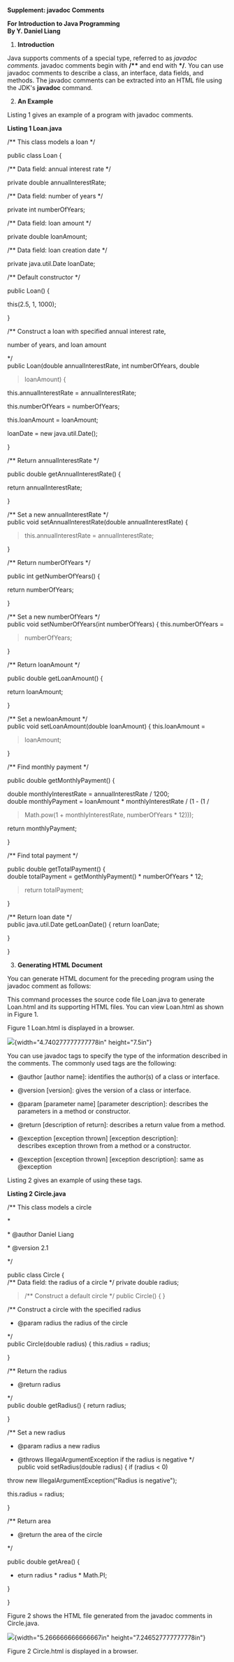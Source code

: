 **Supplement: javadoc Comments**

**For Introduction to Java Programming\
By Y. Daniel Liang**

1.  **Introduction**

Java supports comments of a special type, referred to as *javadoc
comments.* javadoc comments begin with **/\*\*** and end with **\*/**.
You can use javadoc comments to describe a class, an interface, data
fields, and methods. The javadoc comments can be extracted into an HTML
file using the JDK's **javadoc** command.

2.  **An Example**

Listing 1 gives an example of a program with javadoc comments.

**Listing 1 Loan.java**

/\*\* This class models a loan \*/

public class Loan {

/\*\* Data field: annual interest rate \*/

private double annualInterestRate;

/\*\* Data field: number of years \*/

private int numberOfYears;

/\*\* Data field: loan amount \*/

private double loanAmount;

/\*\* Data field: loan creation date \*/

private java.util.Date loanDate;

/\*\* Default constructor \*/

public Loan() {

this(2.5, 1, 1000);

}

/\*\* Construct a loan with specified annual interest rate,

number of years, and loan amount

\*/  
public Loan(double annualInterestRate, int numberOfYears, double
> loanAmount) {

this.annualInterestRate = annualInterestRate;

this.numberOfYears = numberOfYears;

this.loanAmount = loanAmount;

loanDate = new java.util.Date();

}

/\*\* Return annualInterestRate \*/

public double getAnnualInterestRate() {

return annualInterestRate;

}

/\*\* Set a new annualInterestRate \*/  
public void setAnnualInterestRate(double annualInterestRate) {
> this.annualInterestRate = annualInterestRate;

}

/\*\* Return numberOfYears \*/

public int getNumberOfYears() {

return numberOfYears;

}

/\*\* Set a new numberOfYears \*/  
public void setNumberOfYears(int numberOfYears) { this.numberOfYears =
> numberOfYears;

}

/\*\* Return loanAmount \*/

public double getLoanAmount() {

return loanAmount;

}

/\*\* Set a newloanAmount \*/  
public void setLoanAmount(double loanAmount) { this.loanAmount =
> loanAmount;

}

/\*\* Find monthly payment \*/

public double getMonthlyPayment() {

double monthlyInterestRate = annualInterestRate / 1200;  
double monthlyPayment = loanAmount \* monthlyInterestRate / (1 - (1 /
> Math.pow(1 + monthlyInterestRate, numberOfYears \* 12)));

return monthlyPayment;

}

/\*\* Find total payment \*/

public double getTotalPayment() {  
double totalPayment = getMonthlyPayment() \* numberOfYears \* 12;
> return totalPayment;

}

/\*\* Return loan date \*/  
public java.util.Date getLoanDate() { return loanDate;

}

}

3.  **Generating HTML Document**

You can generate HTML document for the preceding program using the
javadoc comment as follows:

This command processes the source code file Loan.java to generate
Loan.html and its supporting HTML files. You can view Loan.html as shown
in Figure 1.

Figure 1 Loan.html is displayed in a browser.

![](media/image1.jpeg){width="4.740277777777778in" height="7.5in"}

You can use javadoc tags to specify the type of the information
described in the comments. The commonly used tags are the following:

-   \@author \[author name\]: identifies the author(s) of a class or
    interface.

-   \@version \[version\]: gives the version of a class or interface.

-   \@param \[parameter name\] \[parameter description\]: describes the  
parameters in a method or constructor.

-   \@return \[description of return\]: describes a return value from a
    method.

-   \@exception \[exception thrown\] \[exception description\]:  
describes exception thrown from a method or a constructor.

-   \@exception \[exception thrown\] \[exception description\]: same as
    \@exception

Listing 2 gives an example of using these tags.

**Listing 2 Circle.java**

/\*\* This class models a circle

\*

\* \@author Daniel Liang

\* \@version 2.1

\*/

public class Circle {  
/\*\* Data field: the radius of a circle \*/ private double radius;
>
> /\*\* Construct a default circle \*/ public Circle() { }

/\*\* Construct a circle with the specified radius

-   \@param radius the radius of the circle

\*/  
public Circle(double radius) { this.radius = radius;

}

/\*\* Return the radius

-   \@return radius

\*/  
public double getRadius() { return radius;

}

/\*\* Set a new radius

-   \@param radius a new radius

-   \@throws IllegalArgumentException if the radius is negative \*/  
public void setRadius(double radius) { if (radius \< 0)

throw new IllegalArgumentException(\"Radius is negative\");

this.radius = radius;

}

/\*\* Return area

-   \@return the area of the circle

\*/

public double getArea() {

-   eturn radius \* radius \* Math.PI;

}

}

Figure 2 shows the HTML file generated from the javadoc comments in
Circle.java.

![](media/image2.jpeg){width="5.266666666666667in"
height="7.246527777777778in"}

Figure 2 Circle.html is displayed in a browser.

